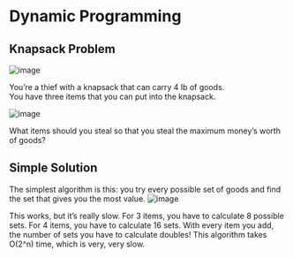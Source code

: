 # Dynamic Programming

## Knapsack Problem

![image](https://user-images.githubusercontent.com/12896018/158519757-fabd7fda-68cf-4682-97ba-3c433dc83754.png)

You’re a thief with a knapsack that can carry 4 lb of goods.
<br/>
You have three items that you can put into the knapsack.

![image](https://user-images.githubusercontent.com/12896018/158519850-ed908f31-ca96-4405-bb45-87cd6f7efc5d.png)

What items should you steal so that you steal the maximum money’s worth of goods? 

## Simple Solution
The simplest algorithm is this: you try every possible set of goods and find the set that gives you the most value.
![image](https://user-images.githubusercontent.com/12896018/158520137-c3680ab1-06ef-49f7-b1e1-15d9030a385e.png)

This works, but it’s really slow. For 3 items, you have to calculate 8 possible sets. For 4 items, you have to calculate 16 sets. With every
item you add, the number of sets you have to calculate doubles! This algorithm takes O(2^n) time, which is very, very slow.


